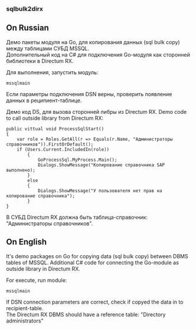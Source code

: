 ### sqlbulk2dirx
## On Russian

Демо пакеты модуля на Go, для копирования данных (sql bulk copy) между таблицами СУБД MSSQL.  
Дополнительный код на C# для подключения Go-модуля как сторонней библиотеки в Directum RX. 

Для выполнения, запустить модуль:  
 
	mssqlmain  

Если параметры подключения DSN верны, проверить появление данных в реципиент-таблице.  

Демо код DS, для вызова сторонней либры из Directum RX. Demo code to call outside library from Directum RX:    

	public vittual void ProcessSqlStart()
	{
		var role = Roles.GetAll(r => Equals(r.Name, "Администраторы справочников")).FirstOrDefault();
		if (Users.Current.IncludedIn(role))
			{
				GoProcessSql.MyProcess.Main();
				Dialogs.ShowMessage("Копирование справочника SAP выполнено);
			}
			else
			{
				Dialogs.ShowMessage("У пользователя нет прав на копирование справочника");
			}
	}
	
В СУБД Directum RX должна быть таблица-справочник: "Администраторы справочников".


## On English

It's demo packages on Go for copying data (sql bulk copy) between DBMS tables of MSSQL. 
Additional C# code for connecting the Go-module as outside library in Directum RX.   

For execute, run module:  

	mssqlmain

If DSN connection parameters are correct, check if copyed the data in to recipient-table.  
The Directum RX DBMS should have a reference table: "Directory administrators"

